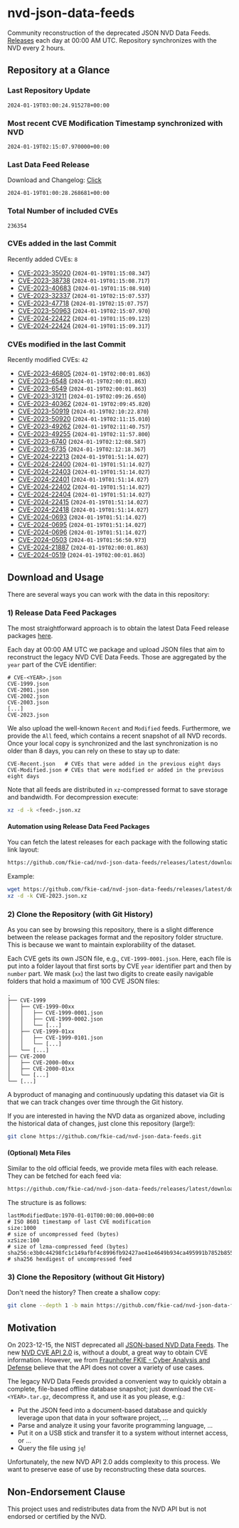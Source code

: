# nvd-json-data-feeds

Community reconstruction of the deprecated JSON NVD Data Feeds. 
[Releases](https://github.com/fkie-cad/nvd-json-data-feeds/releases/latest) each day at 00:00 AM UTC.
Repository synchronizes with the NVD every 2 hours.

## Repository at a Glance

### Last Repository Update

```plain
2024-01-19T03:00:24.915278+00:00
```

### Most recent CVE Modification Timestamp synchronized with NVD

```plain
2024-01-19T02:15:07.970000+00:00
```

### Last Data Feed Release

Download and Changelog: [Click](https://github.com/fkie-cad/nvd-json-data-feeds/releases/latest)

```plain
2024-01-19T01:00:28.268681+00:00
```

### Total Number of included CVEs

```plain
236354
```

### CVEs added in the last Commit

Recently added CVEs: `8`

* [CVE-2023-35020](CVE-2023/CVE-2023-350xx/CVE-2023-35020.json) (`2024-01-19T01:15:08.347`)
* [CVE-2023-38738](CVE-2023/CVE-2023-387xx/CVE-2023-38738.json) (`2024-01-19T01:15:08.717`)
* [CVE-2023-40683](CVE-2023/CVE-2023-406xx/CVE-2023-40683.json) (`2024-01-19T01:15:08.910`)
* [CVE-2023-32337](CVE-2023/CVE-2023-323xx/CVE-2023-32337.json) (`2024-01-19T02:15:07.537`)
* [CVE-2023-47718](CVE-2023/CVE-2023-477xx/CVE-2023-47718.json) (`2024-01-19T02:15:07.757`)
* [CVE-2023-50963](CVE-2023/CVE-2023-509xx/CVE-2023-50963.json) (`2024-01-19T02:15:07.970`)
* [CVE-2024-22422](CVE-2024/CVE-2024-224xx/CVE-2024-22422.json) (`2024-01-19T01:15:09.123`)
* [CVE-2024-22424](CVE-2024/CVE-2024-224xx/CVE-2024-22424.json) (`2024-01-19T01:15:09.317`)


### CVEs modified in the last Commit

Recently modified CVEs: `42`

* [CVE-2023-46805](CVE-2023/CVE-2023-468xx/CVE-2023-46805.json) (`2024-01-19T02:00:01.863`)
* [CVE-2023-6548](CVE-2023/CVE-2023-65xx/CVE-2023-6548.json) (`2024-01-19T02:00:01.863`)
* [CVE-2023-6549](CVE-2023/CVE-2023-65xx/CVE-2023-6549.json) (`2024-01-19T02:00:01.863`)
* [CVE-2023-31211](CVE-2023/CVE-2023-312xx/CVE-2023-31211.json) (`2024-01-19T02:09:26.650`)
* [CVE-2023-40362](CVE-2023/CVE-2023-403xx/CVE-2023-40362.json) (`2024-01-19T02:09:45.820`)
* [CVE-2023-50919](CVE-2023/CVE-2023-509xx/CVE-2023-50919.json) (`2024-01-19T02:10:22.870`)
* [CVE-2023-50920](CVE-2023/CVE-2023-509xx/CVE-2023-50920.json) (`2024-01-19T02:11:15.010`)
* [CVE-2023-49262](CVE-2023/CVE-2023-492xx/CVE-2023-49262.json) (`2024-01-19T02:11:40.757`)
* [CVE-2023-49255](CVE-2023/CVE-2023-492xx/CVE-2023-49255.json) (`2024-01-19T02:11:57.800`)
* [CVE-2023-6740](CVE-2023/CVE-2023-67xx/CVE-2023-6740.json) (`2024-01-19T02:12:08.587`)
* [CVE-2023-6735](CVE-2023/CVE-2023-67xx/CVE-2023-6735.json) (`2024-01-19T02:12:18.367`)
* [CVE-2024-22213](CVE-2024/CVE-2024-222xx/CVE-2024-22213.json) (`2024-01-19T01:51:14.027`)
* [CVE-2024-22400](CVE-2024/CVE-2024-224xx/CVE-2024-22400.json) (`2024-01-19T01:51:14.027`)
* [CVE-2024-22403](CVE-2024/CVE-2024-224xx/CVE-2024-22403.json) (`2024-01-19T01:51:14.027`)
* [CVE-2024-22401](CVE-2024/CVE-2024-224xx/CVE-2024-22401.json) (`2024-01-19T01:51:14.027`)
* [CVE-2024-22402](CVE-2024/CVE-2024-224xx/CVE-2024-22402.json) (`2024-01-19T01:51:14.027`)
* [CVE-2024-22404](CVE-2024/CVE-2024-224xx/CVE-2024-22404.json) (`2024-01-19T01:51:14.027`)
* [CVE-2024-22415](CVE-2024/CVE-2024-224xx/CVE-2024-22415.json) (`2024-01-19T01:51:14.027`)
* [CVE-2024-22418](CVE-2024/CVE-2024-224xx/CVE-2024-22418.json) (`2024-01-19T01:51:14.027`)
* [CVE-2024-0693](CVE-2024/CVE-2024-06xx/CVE-2024-0693.json) (`2024-01-19T01:51:14.027`)
* [CVE-2024-0695](CVE-2024/CVE-2024-06xx/CVE-2024-0695.json) (`2024-01-19T01:51:14.027`)
* [CVE-2024-0696](CVE-2024/CVE-2024-06xx/CVE-2024-0696.json) (`2024-01-19T01:51:14.027`)
* [CVE-2024-0503](CVE-2024/CVE-2024-05xx/CVE-2024-0503.json) (`2024-01-19T01:56:50.973`)
* [CVE-2024-21887](CVE-2024/CVE-2024-218xx/CVE-2024-21887.json) (`2024-01-19T02:00:01.863`)
* [CVE-2024-0519](CVE-2024/CVE-2024-05xx/CVE-2024-0519.json) (`2024-01-19T02:00:01.863`)


## Download and Usage

There are several ways you can work with the data in this repository:

### 1) Release Data Feed Packages

The most straightforward approach is to obtain the latest Data Feed release packages [here](https://github.com/fkie-cad/nvd-json-data-feeds/releases/latest).

Each day at 00:00 AM UTC we package and upload JSON files that aim to reconstruct the legacy NVD CVE Data Feeds.
Those are aggregated by the `year` part of the CVE identifier:

```
# CVE-<YEAR>.json
CVE-1999.json
CVE-2001.json
CVE-2002.json
CVE-2003.json
[...]
CVE-2023.json
```

We also upload the well-known `Recent` and `Modified` feeds.
Furthermore, we provide the `All` feed, which contains a recent snapshot of all NVD records.
Once your local copy is synchronized and the last synchronization is no older than 8 days, you can rely on these to stay up to date:

```plain
CVE-Recent.json   # CVEs that were added in the previous eight days
CVE-Modified.json # CVEs that were modified or added in the previous eight days
```

Note that all feeds are distributed in `xz`-compressed format to save storage and bandwidth.
For decompression execute:

```sh
xz -d -k <feed>.json.xz
```


#### Automation using Release Data Feed Packages

You can fetch the latest releases for each package with the following static link layout:

```sh
https://github.com/fkie-cad/nvd-json-data-feeds/releases/latest/download/CVE-<YEAR>.json.xz
```

Example:

```sh
wget https://github.com/fkie-cad/nvd-json-data-feeds/releases/latest/download/CVE-2023.json.xz
xz -d -k CVE-2023.json.xz
```



### 2) Clone the Repository (with Git History)

As you can see by browsing this repository, there is a slight difference between the release packages format and the repository folder structure.
This is because we want to maintain explorability of the dataset.

Each CVE gets its own JSON file, e.g., `CVE-1999-0001.json`.
Here, each file is put into a folder layout that first sorts by CVE `year` identifier part and then by `number` part.
We mask (`xx`) the last two digits to create easily navigable folders that hold a maximum of 100 CVE JSON files:

```plain
.
├── CVE-1999
│   ├── CVE-1999-00xx
│   │   ├── CVE-1999-0001.json
│   │   ├── CVE-1999-0002.json
│   │   └── [...]
│   ├── CVE-1999-01xx
│   │   ├── CVE-1999-0101.json
│   │   └── [...]
│   └── [...]
├── CVE-2000
│   ├── CVE-2000-00xx
│   ├── CVE-2000-01xx
│   └── [...]
└── [...]
```

A byproduct of managing and continuously updating this dataset via Git is that we can track changes over time through the Git history.

If you are interested in having the NVD data as organized above, including the historical data of changes, just clone this repository (large!):

```sh
git clone https://github.com/fkie-cad/nvd-json-data-feeds.git
```

#### (Optional) Meta Files

Similar to the old official feeds, we provide meta files with each release. They can be fetched for each feed via:

```sh
https://github.com/fkie-cad/nvd-json-data-feeds/releases/latest/download/CVE-<YEAR>.meta
```

The structure is as follows:

```plain
lastModifiedDate:1970-01-01T00:00:00.000+00:00                          # ISO 8601 timestamp of last CVE modification
size:1000                                                               # size of uncompressed feed (bytes)
xzSize:100                                                              # size of lzma-compressed feed (bytes)
sha256:e3b0c44298fc1c149afbf4c8996fb92427ae41e4649b934ca495991b7852b855 # sha256 hexdigest of uncompressed feed
```


### 3) Clone the Repository (without Git History)

Don't need the history? Then create a shallow copy:

```sh
git clone --depth 1 -b main https://github.com/fkie-cad/nvd-json-data-feeds.git
```

## Motivation

On 2023-12-15, the NIST deprecated all [JSON-based NVD Data Feeds](https://nvd.nist.gov/vuln/data-feeds#divRetirementBanner-1).
The new [NVD CVE API 2.0](https://nvd.nist.gov/developers/vulnerabilities) is, without a doubt, a great way to obtain CVE information.
However, we from [Fraunhofer FKIE - Cyber Analysis and Defense](https://www.fkie.fraunhofer.de/en/departments/cad.html) believe that the API does not cover a variety of use cases.

The legacy NVD Data Feeds provided a convenient way to quickly obtain a complete, file-based offline database snapshot; just download the `CVE-<YEAR>.tar.gz`, decompress it, and use it as you please, e.g.:

* Put the JSON feed into a document-based database and quickly leverage upon that data in your software project, ...
* Parse and analyze it using your favorite programming language, ...
* Put it on a USB stick and transfer it to a system without internet access, or ...
* Query the file using `jq`!

Unfortunately, the new NVD API 2.0 adds complexity to this process.
We want to preserve ease of use by reconstructing these data sources.

## Non-Endorsement Clause

This project uses and redistributes data from the NVD API but is not endorsed or certified by the NVD.